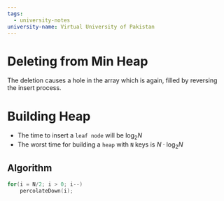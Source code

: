 ```yaml
---
tags:
  - university-notes
university-name: Virtual University of Pakistan
---
```


# Deleting from Min Heap
The deletion causes a hole in the array which is again, filled by reversing the insert process.

# Building Heap
- The time to insert a `leaf node` will be $\log_2{N}$ 
- The worst time for building a `heap` with `N` keys is $N \cdot \log_2{N}$

## Algorithm

```cpp
for(i = N/2; i > 0; i--)
	percolateDown(i);
```
